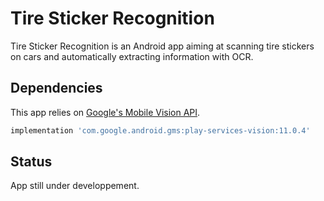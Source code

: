 # Tire Sticker Recognition

Tire Sticker Recognition is an Android app aiming at scanning tire stickers on cars and automatically extracting information with OCR.

## Dependencies

This app relies on [Google's Mobile Vision API](https://developers.google.com/vision/android/getting-started).

```bash
implementation 'com.google.android.gms:play-services-vision:11.0.4'
```

## Status
App still under developpement. 
